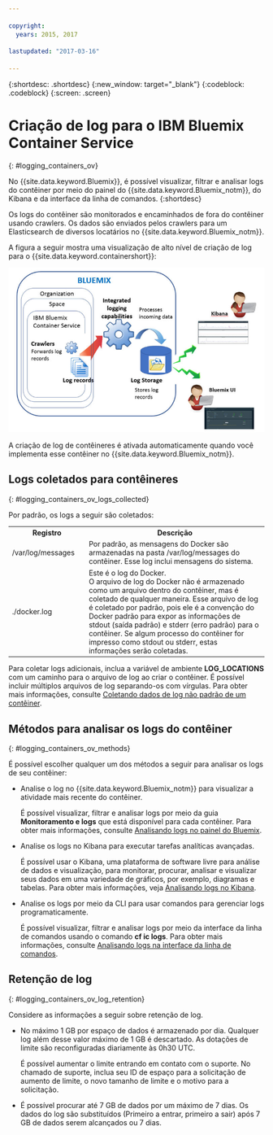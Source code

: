 ```yaml
---

copyright:
  years: 2015, 2017

lastupdated: "2017-03-16"

---
```



{:shortdesc: .shortdesc}
{:new_window: target="_blank"}
{:codeblock: .codeblock}
{:screen: .screen}


# Criação de log para o IBM Bluemix Container Service
{: #logging_containers_ov}

No {{site.data.keyword.Bluemix}}, é possível visualizar, filtrar e analisar logs do contêiner por
meio do painel do {{site.data.keyword.Bluemix_notm}}, do Kibana e da interface da linha de comandos. {:shortdesc}

Os logs do contêiner são monitorados e encaminhados de fora do contêiner usando crawlers. Os dados são
enviados pelos crawlers para um Elasticsearch de diversos locatários no
{{site.data.keyword.Bluemix_notm}}.

A figura a seguir mostra uma visualização de alto nível de criação de log para o
{{site.data.keyword.containershort}}:

![Visão geral do componente de alto nível para contêineres](images/logging_containers_ov.jpg "Visão geral do componente de alto nível paracontêineres")


A criação de log de contêineres é ativada automaticamente quando você implementa esse contêiner
no {{site.data.keyword.Bluemix_notm}}.

## Logs coletados para contêineres
{: #logging_containers_ov_logs_collected}

Por padrão, os logs a seguir são coletados:

<table>
  <tbody>
    <tr>
      <th align="center">Registro</th>
      <th align="center">Descrição</th>
    </tr>
    <tr>
      <td align="left" width="30%">/var/log/messages</td>
      <td align="left" width="70%"> Por padrão, as mensagens do Docker são armazenadas na pasta
/var/log/messages do contêiner. Esse log inclui mensagens do sistema.</td>
    </tr>
    <tr>
      <td align="left">./docker.log</td>
      <td align="left">Este é o log do Docker.<br> O arquivo de log do Docker não é armazenado como um arquivo dentro do contêiner, mas é coletado de qualquer maneira. 
Esse arquivo de log é coletado por padrão, pois ele é a convenção do Docker padrão para expor as informações
de stdout (saída padrão) e stderr (erro padrão) para o contêiner. Se algum processo do contêiner for impresso
como stdout ou stderr, estas informações serão coletadas.</td>
     </tr>
  </tbody>
</table>

Para coletar logs adicionais, inclua a variável de ambiente **LOG_LOCATIONS**
com um caminho para o arquivo de log ao criar o contêiner. É possível incluir múltiplos arquivos de log
separando-os com vírgulas. Para obter mais informações, consulte
[Coletando dados de log não
padrão de um contêiner](logging_containers_other_logs.html#logging_containers_collect_data).


## Métodos para analisar os logs do contêiner
{: #logging_containers_ov_methods}
 
É possível escolher qualquer um dos métodos a seguir para analisar os logs de seu contêiner:

* Analise o log no {{site.data.keyword.Bluemix_notm}} para visualizar a atividade mais recente
do contêiner.
    
    É possível visualizar, filtrar e analisar logs por
meio da guia **Monitoramento e logs** que está disponível para cada contêiner.
Para obter mais informações, consulte [Analisando
logs no painel do Bluemix](../logging_view_dashboard.html#analyzing_logs_bmx_ui).
    
* Analise os logs no Kibana para executar tarefas analíticas avançadas.
    
    É possível usar o Kibana, uma plataforma de software livre para análise de dados e
visualização, para monitorar, procurar, analisar e visualizar seus dados em uma variedade de
gráficos, por exemplo, diagramas e tabelas. Para obter mais informações, veja [Analisando logs no Kibana](../kibana4/logging_analyzing_logs_Kibana.html#analyzing_logs_Kibana).

* Analise os logs por meio da CLI para usar comandos para gerenciar logs programaticamente.
    
    É possível visualizar, filtrar e analisar logs por meio da interface da linha de comandos usando o
comando **cf ic logs**. Para obter mais informações, consulte
[Analisando logs na interface da
linha de comandos](../logging_view_cli.html#analyzing_logs_cli).


## Retenção de log
{: #logging_containers_ov_log_retention}

Considere as informações a seguir sobre retenção de log. 

* No máximo 1 GB por espaço de dados é armazenado por dia. Qualquer log além
desse valor máximo de 1 GB é descartado. As dotações de limite são reconfiguradas diariamente às 0h30 UTC. 

    É possível aumentar o limite entrando em contato com o suporte. No chamado de suporte, inclua seu
ID de espaço para a solicitação de aumento de limite, o novo tamanho de limite e o motivo para a solicitação.

* É
possível procurar até 7 GB de dados por um máximo de 7 dias. Os dados do log são substituídos (Primeiro a entrar, primeiro a sair) após 7 GB de dados serem alcançados ou 7 dias.

